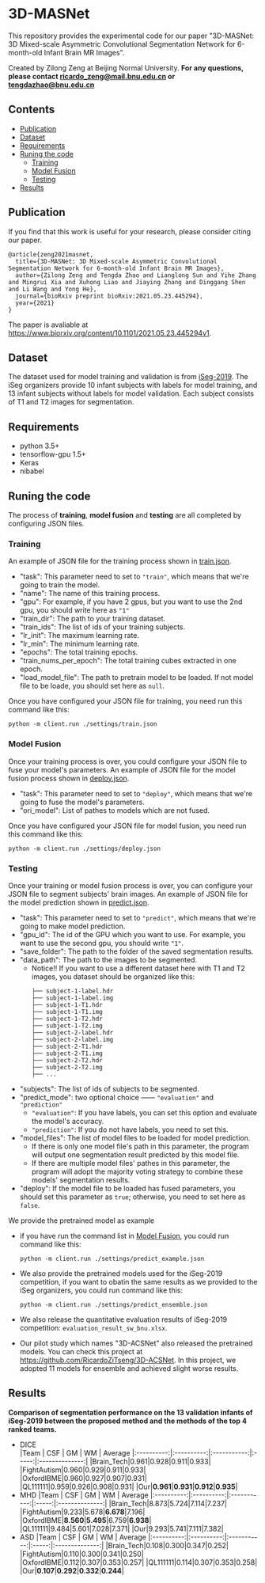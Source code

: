# 3D-MASNet

This repository provides the experimental code for our paper "3D-MASNet: 3D Mixed-scale Asymmetric Convolutional Segmentation Network for 6-month-old Infant Brain MR Images".

Created by Zilong Zeng at Beijing Normal University. 
**For any questions, please contact ricardo_zeng@mail.bnu.edu.cn or tengdazhao@bnu.edu.cn**

## Contents
  - [Publication](#publication)
  - [Dataset](#dataset)
  - [Requirements](#requirements)
  - [Runing the code](#runing-the-code)
    - [Training](#training)
    - [Model Fusion](#model-fusion)
    - [Testing](#testing)
  - [Results](#results)

## Publication
If you find that this work is useful for your research, please consider citing our paper.

```
@article{zeng2021masnet,
  title={3D-MASNet: 3D Mixed-scale Asymmetric Convolutional Segmentation Network for 6-month-old Infant Brain MR Images},
  author={Zilong Zeng and Tengda Zhao and Lianglong Sun and Yihe Zhang and Mingrui Xia and Xuhong Liao and Jiaying Zhang and Dinggang Shen and Li Wang and Yong He},
  journal={bioRxiv preprint bioRxiv:2021.05.23.445294},
  year={2021}
}
```

The paper is avaliable at https://www.biorxiv.org/content/10.1101/2021.05.23.445294v1.


## Dataset
The dataset used for model training and validation is from [iSeg-2019](http://iseg2019.web.unc.edu/). The iSeg organizers provide 10 infant subjects with labels for model training, and 13 infant subjects without labels for model validation. Each subject consists of T1 and T2 images for segmentation.

## Requirements
- python 3.5+
- tensorflow-gpu 1.5+
- Keras
- nibabel

## Runing the code
The process of **training**, **model fusion** and **testing** are all completed by configuring JSON files.

### Training
An example of JSON file for the training process shown in [train.json](/settings/train.json).
  - "task": This parameter need to set to `"train"`, which means that we're going to train the model.
  - "name": The name of this training process.
  - "gpu": For example, if you have 2 gpus, but you want to use the 2nd gpu, you should write here as `"1"`
  - "train_dir": The path to your training dataset.
  - "train_ids": The list of ids of your training subjects.
  - "lr_init": The maximum learning rate.
  - "lr_min": The minimum learning rate.
  - "epochs": The total training epochs.
  - "train_nums_per_epoch": The total training cubes extracted in one epoch.
  - "load_model_file": The path to pretrain model to be loaded. If not model file to be loade, you should set here as `null`.

Once you have configured your JSON file for training, you need run this command like this:
```
python -m client.run ./settings/train.json
```

### Model Fusion

Once your training process is over, you could configure your JSON file to fuse your model's parameters. An example of JSON file for the model fusion process shown in [deploy.json](/settings/deploy.json).
  - "task": This parameter need to set to `"deploy"`, which means that we're going to fuse the model's parameters.
  - "ori_model": List of pathes to models which are not fused.

Once you have configured your JSON file for model fusion, you need run this command like this:
```
python -m client.run ./settings/deploy.json
```

### Testing
Once your training or model fusion process is over, you can configure your JSON file to segment subjects' brain images. An example of JSON file for the model prediction shown in [predict.json](/settings/predict_undeploy.json).
  - "task": This parameter need to set to `"predict"`, which means that we're going to make model prediction.
  - "gpu_id": The id of the GPU which you want to use. For example, you want to use the second gpu, you should write `"1"`.
  - "save_folder": The path to the folder of the saved segmentation results.
  - "data_path": The path to the images to be segmented.
    - Notice!! If you want to use a different dataset here with T1 and T2 images, you dataset should be organized like this:
      ```
      ├── subject-1-label.hdr
      ├── subject-1-label.img
      ├── subject-1-T1.hdr
      ├── subject-1-T1.img
      ├── subject-1-T2.hdr
      ├── subject-1-T2.img
      ├── subject-2-label.hdr
      ├── subject-2-label.img
      ├── subject-2-T1.hdr
      ├── subject-2-T1.img
      ├── subject-2-T2.hdr
      ├── subject-2-T2.img
      ├── ...
      ```
  - "subjects": The list of ids of subjects to be segmented.
  - "predict_mode": two optional choice —— `"evaluation"` and `"prediction"`
    - `"evaluation"`: If you have labels, you can set this option and evaluate the model's accuracy.
    - `"prediction"`: If you do not have labels, you need to set this.
  - "model_files": The list of model files to be loaded for model prediction.
    - If there is only one model file's path in this parameter, the program will output one segmentation result predicted by this model file.
    - If there are multiple model files' pathes in this parameter, the program will adopt the majority voting strategy to combine these models' segmentation results.
  - "deploy": If the model file to be loaded has fused parameters, you should set this parameter as `true`; otherwise, you need to set here as `false`.

  We provide the pretrained model as example
  - if you have run the command list in [Model Fusion](#model-fusion), you could run command like this:
      ```
      python -m client.run ./settings/predict_example.json
      ```
  - We also provide the pretrained models used for the iSeg-2019 competition, if you want to obatin the same results as we provided to the iSeg organizers, you could run command like this:
      ```
      python -m client.run ./settings/predict_ensemble.json
      ```

  - We also release the quantitative evaluation results of iSeg-2019 competition: `evaluation_result_sw_bnu.xlsx`.
  - Our pilot study which names "3D-ACSNet" also released the pretrained models. You can check this project at https://github.com/RicardoZiTseng/3D-ACSNet. In this project, we adopted 11 models for ensemble and achieved slight worse results.

## Results
**Comparison of segmentation performance on the 13 validation infants of iSeg-2019 between the proposed method and the methods of the top 4 ranked teams.**
- DICE    
  |Team   |  CSF       | GM          | WM    | Average 
  |:----------:|:----------:|:-----------:|:-----:|:--------------:|
  |Brain_Tech|0.961|0.928|0.911|0.933|
  |FightAutism|0.960|0.929|0.911|0.933|
  |OxfordIBME|0.960|0.927|0.907|0.931|
  |QL111111|0.959|0.926|0.908|0.931|
  |Our|**0.961**|**0.931**|**0.912**|**0.935**|
- MHD
  |Team   |  CSF       | GM          | WM    | Average 
  |:----------:|:----------:|:-----------:|:-----:|:--------------:|
  |Brain_Tech|8.873|5.724|7.114|7.237|
  |FightAutism|9.233|5.678|**6.678**|7.196|
  |OxfordIBME|**8.560**|**5.495**|6.759|**6.938**|
  |QL111111|9.484|5.601|7.028|7.371|
  |Our|9.293|5.741|7.111|7.382|
- ASD
  |Team   |  CSF       | GM          | WM    | Average 
  |:----------:|:----------:|:-----------:|:-----:|:--------------:|
  |Brain_Tech|0.108|0.300|0.347|0.252|
  |FightAutism|0.110|0.300|0.341|0.250|
  |OxfordIBME|0.112|0.307|0.353|0.257|
  |QL111111|0.114|0.307|0.353|0.258|
  |Our|**0.107**|**0.292**|**0.332**|**0.244**|

